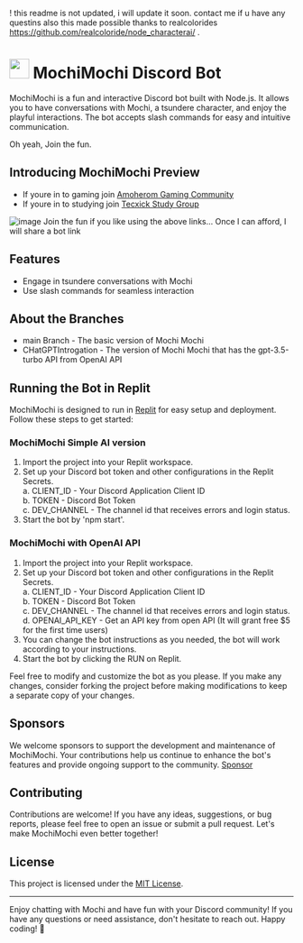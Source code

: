 ! this readme is not updated, i will update it soon. contact me if u have any questins
also this made possible thanks to realcolorides https://github.com/realcoloride/node_characterai/ .

# <img src='https://github.com/PasanSilva99/MochiMochi/assets/58817696/2112f06b-32ec-43cf-8465-a7522d2993c5' width=35 height=35> MochiMochi Discord Bot

MochiMochi is a fun and interactive Discord bot built with Node.js. It allows you to have conversations with Mochi, a tsundere character, and enjoy the playful interactions. The bot accepts slash commands for easy and intuitive communication.

Oh yeah, Join the fun.
## Introducing MochiMochi Preview
   - If youre in to gaming join [Amoherom Gaming Community](https://discord.gg/C8aQu8CGXT)
   - If youre in to studying join [Tecxick Study Group](https://discord.gg/X6xXxZCNFC)

![image](https://github.com/PasanSilva99/MochiMochi/assets/58817696/79a4af3d-48a1-44ec-84e3-9392778b56b3)
Join the fun if you like using the above links... Once I can afford, I will share a bot link

## Features

- Engage in tsundere conversations with Mochi
- Use slash commands for seamless interaction

## About the Branches
 - main Branch - The basic version of Mochi Mochi
 - CHatGPTIntrogation - The version of Mochi Mochi that has the gpt-3.5-turbo API from OpenAI API

## Running the Bot in Replit

MochiMochi is designed to run in [Replit](https://replit.com/) for easy setup and deployment. Follow these steps to get started:

### MochiMochi Simple AI version
1. Import the project into your Replit workspace.
2. Set up your Discord bot token and other configurations in the Replit Secrets.<br>
      a. CLIENT_ID - Your Discord Application Client ID<br>
      b. TOKEN - Discord Bot Token<br>
      c. DEV_CHANNEL - The channel id that receives errors and login status.<br>
3. Start the bot by 'npm start'.

### MochiMochi with OpenAI API
1. Import the project into your Replit workspace.
2. Set up your Discord bot token and other configurations in the Replit Secrets.<br>
      a. CLIENT_ID - Your Discord Application Client ID<br>
      b. TOKEN - Discord Bot Token<br>
      c. DEV_CHANNEL - The channel id that receives errors and login status.<br>
      d. OPENAI_API_KEY - Get an API key from open API (It will grant free $5 for the first time users)
3. You can change the bot instructions as you needed, the bot will work according to your instructions.
4. Start the bot by clicking the RUN on Replit.

Feel free to modify and customize the bot as you please. If you make any changes, consider forking the project before making modifications to keep a separate copy of your changes.

## Sponsors

We welcome sponsors to support the development and maintenance of MochiMochi. Your contributions help us continue to enhance the bot's features and provide ongoing support to the community. [Sponsor](https://bmc.link/Tecxick)

## Contributing

Contributions are welcome! If you have any ideas, suggestions, or bug reports, please feel free to open an issue or submit a pull request. Let's make MochiMochi even better together!

## License

This project is licensed under the [MIT License](LICENSE).

---

Enjoy chatting with Mochi and have fun with your Discord community! If you have any questions or need assistance, don't hesitate to reach out. Happy coding! 🌸

